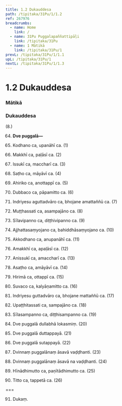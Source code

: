 ```yaml
---
title: 1.2 Dukauddesa
path: /tipitaka/31Pu/1/1.2
ref: 267976
breadcrumbs:
  - name: Home
    link: /
  - name: 31Pu Puggalapaññattipāḷi
    link: /tipitaka/31Pu
  - name: 1 Mātikā
    link: /tipitaka/31Pu/1
prevL: /tipitaka/31Pu/1/1.1
upL: /tipitaka/31Pu/1
nextL: /tipitaka/31Pu/1/1.3
---
```


# 1.2 Dukauddesa

### Mātikā

### Dukauddesa

(8.)

64. **Dve puggalā—**

65. Kodhano ca, upanāhī ca. (1)

66. Makkhī ca, paḷāsī ca. (2)

67. Issukī ca, maccharī ca. (3)

68. Saṭho ca, māyāvī ca. (4)

69. Ahiriko ca, anottappī ca. (5)

70. Dubbaco ca, pāpamitto ca. (6)

71. Indriyesu aguttadvāro ca, bhojane amattaññū ca. (7)

72. Muṭṭhassati ca, asampajāno ca. (8)

73. Sīlavipanno ca, diṭṭhivipanno ca. (9)

74. Ajjhattasaṃyojano ca, bahiddhāsaṃyojano ca. (10)

75. Akkodhano ca, anupanāhī ca. (11)

76. Amakkhī ca, apaḷāsī ca. (12)

77. Anissukī ca, amaccharī ca. (13)

78. Asaṭho ca, amāyāvī ca. (14)

79. Hirimā ca, ottappī ca. (15)

80. Suvaco ca, kalyāṇamitto ca. (16)

81. Indriyesu guttadvāro ca, bhojane mattaññū ca. (17)

82. Upaṭṭhitassati ca, sampajāno ca. (18)

83. Sīlasampanno ca, diṭṭhisampanno ca. (19)

84. Dve puggalā dullabhā lokasmiṃ. (20)

85. Dve puggalā duttappayā. (21)

86. Dve puggalā sutappayā. (22)

87. Dvinnaṃ puggalānaṃ āsavā vaḍḍhanti. (23)

88. Dvinnaṃ puggalānaṃ āsavā na vaḍḍhanti. (24)

89. Hīnādhimutto ca, paṇītādhimutto ca. (25)

90. Titto ca, tappetā ca. (26)

===

91. Dukaṃ.




